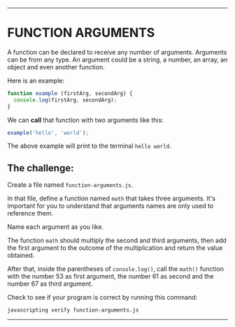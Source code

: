 ---

# FUNCTION ARGUMENTS

A function can be declared to receive any number of arguments. Arguments can be from any type. An argument could be a string, a number, an array, an object and even another function.

Here is an example:

``` js
function example (firstArg, secondArg) {
  console.log(firstArg, secondArg);
}
```

We can **call** that function with two arguments like this:

``` js
example('hello', 'world');
```

The above example will print to the terminal `hello world`.

## The challenge:

Create a file named `function-arguments.js`.

In that file, define a function named `math` that takes three arguments. It's important for you to understand that arguments names are only used to reference them.

Name each argument as you like.

The function `math` should multiply the second and third arguments, then add the first argument to the outcome of the multiplication and return the value obtained.

After that, inside the parentheses of `console.log()`, call the `math()` function with the number 53 as first argument, the number 61 as second and the number 67 as third argument.

Check to see if your program is correct by running this command:

`javascripting verify function-arguments.js`

---